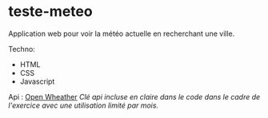# teste-meteo

Application web pour voir la météo actuelle en recherchant une ville.

Techno: 
- HTML
- CSS
- Javascript

Api : [Open Wheather](https://openweathermap.org/api)
_Clé api incluse en claire dans le code dans le cadre de l'exercice avec une utilisation limité par mois._
